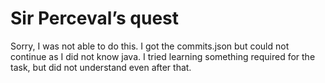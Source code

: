 # Sir Perceval’s quest

Sorry, I was not able to do this.
I got the commits.json but could not continue as I did not know java. I tried learning something required for the task, but did not understand even after that.
